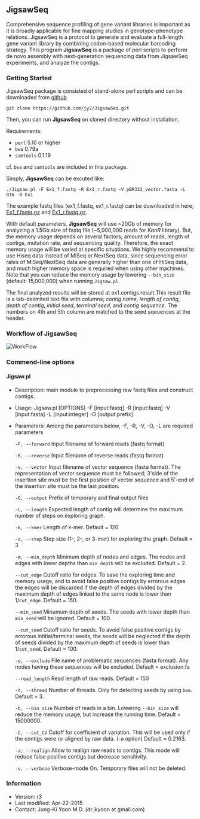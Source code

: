 ## JigsawSeq ##

Comprehensive sequence profiling of gene variant libraries is important as it is broadly applicable for fine mapping studies in genotype-phenotype relations. JigsawSeq is a protocol to generate and evaluate a full-length gene variant library by combining codon-based molecular barcoding strategy.
This program **JigsawSeq** is a package of perl scripts to perform de novo assembly with next-generation sequencing data from JigsawSeq experiments, and analyze the contigs.


### Getting Started ###

JigsawSeq package is consisted of stand-alone perl scripts and can be downloaded from [github](http://github.com/jy2/JigsawSeq)

    git clone https://github.com/jy2/JigsawSeq.git

Then, you can run **JigsawSeq** on cloned directory without installation.

Requirements:

- `perl` 5.10 or higher 
- `bwa` 0.79a
- `samtools` 0.1.19

cf. `bwa` and `samtools` are included in this package.  


Simply, **JigsawSeq** can be excuted like:

    ./Jigsaw.pl -F Ex1_f.fastq -R Ex1_r.fastq -V pBR322_vector.fasta -L 816 -O Ex1


The example fastq files (ex1\_f.fastq, ex1\_r.fastq) can be downloaded in here; [Ex1_f.fastq.gz](http://chem.yonsei.ac.kr/~duhee/files/Ex1_f.fastq.gz) and  [Ex1_r.fastq.gz](http://chem.yonsei.ac.kr/~duhee/files/Ex1_r.fastq.gz).

With default parameters, **JigsawSeq** will use ~20Gb of memory for analyzing a 1.5Gb size of fastq file (~5,000,000 reads for *KanR* library). But, the memory usage depends on several factors; amount of reads, length of contigs, mutation rate, and sequencing quality. Therefore, the exact memory usage will be varied at specific situations. We highly recommend to use Hiseq data instead of MiSeq or NextSeq data, since sequencing error rates of MiSeq/NextSeq data are generally higher than one of HiSeq data, and much higher memory space is required when using other machines. Note that you can reduce the memory usage by lowering `--bin_size` (default: 15,000,000) when running `Jigsaw.pl`.


The final analyzed results will be stored at ex1.contigs.result.This result file is a tab-delimited text file with columns; *contig name*, *length of contig*, *depth of contig*, *initial seed*, *terminal seed*, and *contig sequence*. The numbers on 4th and 5th column are matched to the seed sqeuences at the header. 

### Workflow of JigsawSeq ###

![WorkFlow](https://lh3.googleusercontent.com/-8jyrnSoEBt4/VTZfn4vR4-I/AAAAAAAAA3M/-tnhmpCXeiU/s512/WorkFlow.png)

### Commend-line options ###
#### Jigsaw.pl ####
- Description: main module to preprocessing raw fastq files and construct contigs. 
- Usage: Jigsaw.pl [OPTIONS] -F [input:fastq] -R [input:fastq] -V [input:fasta] -L [input:integer] -O [output:prefix]
- Parameters: Among the parameters below, -F, -R, -V, -O, -L are required parameters

    `-F, --forward` Input filename of forward reads (fastq format) 

    `-R, --reverse`   Input filename of reverse reads (fastq format) 

    `-V, --vector`    Input filename of vector sequence (fasta format). The representation of vector sequence must be followed; 3'side of the insertion site must be the first position of vector sequence and 5'-end of the insertion site must be the last position. 

    `-O, --output`    Prefix of temporary and final output files

    `-L, --length`    Expected length of contig will determine the maximum number of steps on exploring graph.

    `-k, --kmer`      Length of k-mer. Default = 120

    `-s, --step`    Step size (1-, 2-, or 3-mer) for exploring the graph. Default = 3

    `-m, --min_depth`   Minimum depth of nodes and edges. The nodes and edges with lower depths than `min_depth` will be excluded. Default = 2.

    `--cut_edge`   Cutoff ratio for edges. To save the exploring time and memory usage, and to avoid false positive contigs by errorous edges  the edges will be discarded if the depth of edges divided by the maximum depth of edges linked to the same node is lower than 1/`cut_edge`. Default = 150.

    `--min_seed`   Minumum depth of seeds. The seeds with lower depth than `min_seed` will be ignored. Default = 100.

    `--cut_seed`   Cutoff ratio for seeds. To avoid false positive contigs by errorous intitial/terminal seeds, the seeds will be neglected if the depth of seeds divided by the maximum depth of seeds is lower than 1/`cut_seed`. Default = 100.

    `-e, --exclude`  File name of problematic sequences (fasta format). Any nodes having these sequences will be excluded. Default = exclusion.fa

    `--read_length` Read length of raw reads. Default = 150

    `-t, --thread` Number of threads. Only for detecting seeds by using `bwa`. Default = 3.

    `-b, --bin_size` Number of reads in a bin. Lowering `--bin_size` will reduce the memory usage, but increase the running time. Default = 15000000.

    `-C, --cut_CV` Cutoff for coefficient of variation. This will be used only if the contigs were re-aligned by raw data. (-a option) Default = 0.2163.

    `-a, --realign`  Allow to realign raw reads to contigs. This mode will reduce false positive contigs but decrease sensitivity.

    `-v, --verbose`  Verbose-mode On. Temporary files will not be deleted.





### Information ###
- Version: r3
- Last modified: Apr-22-2015
- Contact: Jung-Ki Yoon M.D. (dr.jkyoon at gmail.com)
 



